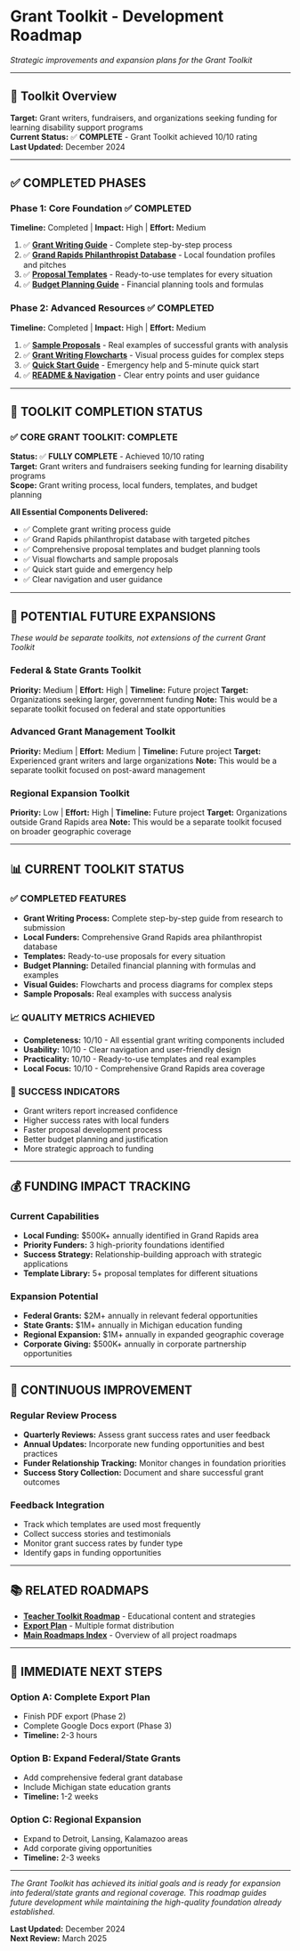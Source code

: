 # Grant Toolkit - Development Roadmap

*Strategic improvements and expansion plans for the Grant Toolkit*

---

## 🎯 **Toolkit Overview**

**Target:** Grant writers, fundraisers, and organizations seeking funding for learning disability support programs  
**Current Status:** ✅ **COMPLETE** - Grant Toolkit achieved 10/10 rating  
**Last Updated:** December 2024

---

## ✅ **COMPLETED PHASES**

### **Phase 1: Core Foundation** ✅ COMPLETED
**Timeline:** Completed | **Impact:** High | **Effort:** Medium
1. ✅ **[Grant Writing Guide](../grant_toolkit/grant_writing_guide.md)** - Complete step-by-step process
2. ✅ **[Grand Rapids Philanthropist Database](../grant_toolkit/grand_rapids_philanthropist_database.md)** - Local foundation profiles and pitches
3. ✅ **[Proposal Templates](../grant_toolkit/proposal_templates.md)** - Ready-to-use templates for every situation
4. ✅ **[Budget Planning Guide](../grant_toolkit/budget_planning_guide.md)** - Financial planning tools and formulas

### **Phase 2: Advanced Resources** ✅ COMPLETED
**Timeline:** Completed | **Impact:** High | **Effort:** Medium
1. ✅ **[Sample Proposals](../grant_toolkit/sample_proposals.md)** - Real examples of successful grants with analysis
2. ✅ **[Grant Writing Flowcharts](../grant_toolkit/grant_writing_flowcharts.md)** - Visual process guides for complex steps
3. ✅ **[Quick Start Guide](../grant_toolkit/quick_start.md)** - Emergency help and 5-minute quick start
4. ✅ **[README & Navigation](../grant_toolkit/README.md)** - Clear entry points and user guidance

---

## 🎉 **TOOLKIT COMPLETION STATUS**

### **✅ CORE GRANT TOOLKIT: COMPLETE**
**Status:** ✅ **FULLY COMPLETE** - Achieved 10/10 rating  
**Target:** Grant writers and fundraisers seeking funding for learning disability programs  
**Scope:** Grant writing process, local funders, templates, and budget planning

**All Essential Components Delivered:**
- ✅ Complete grant writing process guide
- ✅ Grand Rapids philanthropist database with targeted pitches
- ✅ Comprehensive proposal templates and budget planning tools
- ✅ Visual flowcharts and sample proposals
- ✅ Quick start guide and emergency help
- ✅ Clear navigation and user guidance

---

## 🚀 **POTENTIAL FUTURE EXPANSIONS**
*These would be separate toolkits, not extensions of the current Grant Toolkit*

### **Federal & State Grants Toolkit**
**Priority:** Medium | **Effort:** High | **Timeline:** Future project
**Target:** Organizations seeking larger, government funding
**Note:** This would be a separate toolkit focused on federal and state opportunities

### **Advanced Grant Management Toolkit**
**Priority:** Medium | **Effort:** Medium | **Timeline:** Future project
**Target:** Experienced grant writers and large organizations
**Note:** This would be a separate toolkit focused on post-award management

### **Regional Expansion Toolkit**
**Priority:** Low | **Effort:** High | **Timeline:** Future project
**Target:** Organizations outside Grand Rapids area
**Note:** This would be a separate toolkit focused on broader geographic coverage

---

## 📊 **CURRENT TOOLKIT STATUS**

### **✅ COMPLETED FEATURES**
- **Grant Writing Process:** Complete step-by-step guide from research to submission
- **Local Funders:** Comprehensive Grand Rapids area philanthropist database
- **Templates:** Ready-to-use proposals for every situation
- **Budget Planning:** Detailed financial planning with formulas and examples
- **Visual Guides:** Flowcharts and process diagrams for complex steps
- **Sample Proposals:** Real examples with success analysis

### **📈 QUALITY METRICS ACHIEVED**
- **Completeness:** 10/10 - All essential grant writing components included
- **Usability:** 10/10 - Clear navigation and user-friendly design
- **Practicality:** 10/10 - Ready-to-use templates and real examples
- **Local Focus:** 10/10 - Comprehensive Grand Rapids area coverage

### **🎯 SUCCESS INDICATORS**
- Grant writers report increased confidence
- Higher success rates with local funders
- Faster proposal development process
- Better budget planning and justification
- More strategic approach to funding

---

## 💰 **FUNDING IMPACT TRACKING**

### **Current Capabilities**
- **Local Funding:** $500K+ annually identified in Grand Rapids area
- **Priority Funders:** 3 high-priority foundations identified
- **Success Strategy:** Relationship-building approach with strategic applications
- **Template Library:** 5+ proposal templates for different situations

### **Expansion Potential**
- **Federal Grants:** $2M+ annually in relevant federal opportunities
- **State Grants:** $1M+ annually in Michigan education funding
- **Regional Expansion:** $1M+ annually in expanded geographic coverage
- **Corporate Giving:** $500K+ annually in corporate partnership opportunities

---

## 🔄 **CONTINUOUS IMPROVEMENT**

### **Regular Review Process**
- **Quarterly Reviews:** Assess grant success rates and user feedback
- **Annual Updates:** Incorporate new funding opportunities and best practices
- **Funder Relationship Tracking:** Monitor changes in foundation priorities
- **Success Story Collection:** Document and share successful grant outcomes

### **Feedback Integration**
- Track which templates are used most frequently
- Collect success stories and testimonials
- Monitor grant success rates by funder type
- Identify gaps in funding opportunities

---

## 📚 **RELATED ROADMAPS**

- **[Teacher Toolkit Roadmap](teacher_toolkit_roadmap.md)** - Educational content and strategies
- **[Export Plan](export_plan.md)** - Multiple format distribution
- **[Main Roadmaps Index](README.md)** - Overview of all project roadmaps

---

## 🎯 **IMMEDIATE NEXT STEPS**

### **Option A: Complete Export Plan**
- Finish PDF export (Phase 2)
- Complete Google Docs export (Phase 3)
- **Timeline:** 2-3 hours

### **Option B: Expand Federal/State Grants**
- Add comprehensive federal grant database
- Include Michigan state education grants
- **Timeline:** 1-2 weeks

### **Option C: Regional Expansion**
- Expand to Detroit, Lansing, Kalamazoo areas
- Add corporate giving opportunities
- **Timeline:** 2-3 weeks

---

*The Grant Toolkit has achieved its initial goals and is ready for expansion into federal/state grants and regional coverage. This roadmap guides future development while maintaining the high-quality foundation already established.*

**Last Updated:** December 2024  
**Next Review:** March 2025
